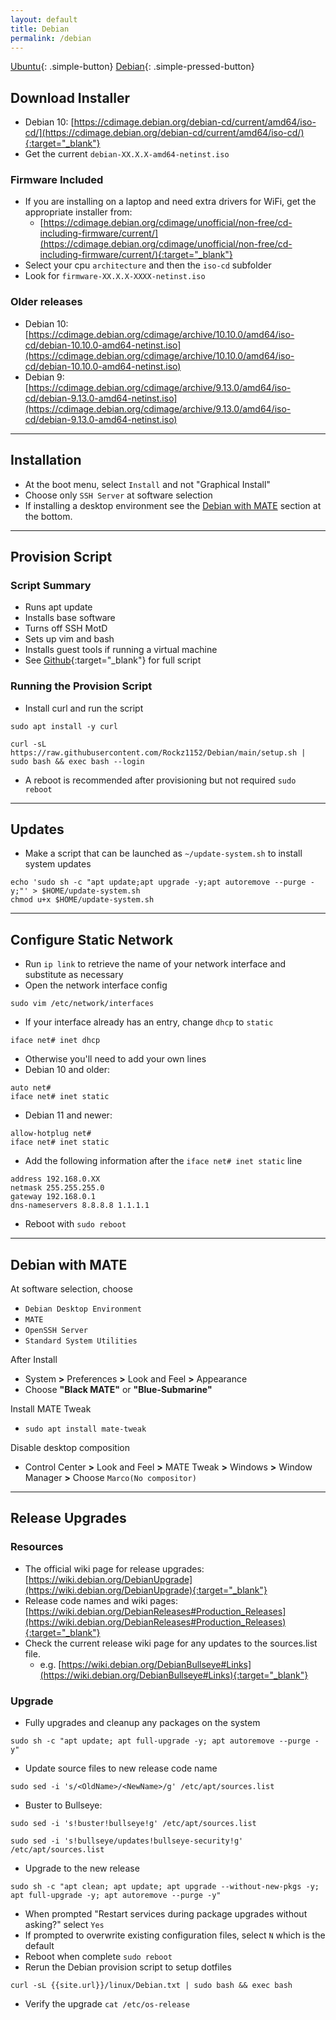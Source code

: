 ```yaml
---
layout: default
title: Debian
permalink: /debian
---
```


[Ubuntu]({{site.url}}/ubuntu){: .simple-button}
[Debian]({{site.url}}/debian){: .simple-pressed-button}

## Download Installer
- Debian 10: [https://cdimage.debian.org/debian-cd/current/amd64/iso-cd/](https://cdimage.debian.org/debian-cd/current/amd64/iso-cd/){:target="_blank"}
- Get the current `debian-XX.X.X-amd64-netinst.iso`

### Firmware Included
- If you are installing on a laptop and need extra drivers for WiFi, get the appropriate installer from:
  - [https://cdimage.debian.org/cdimage/unofficial/non-free/cd-including-firmware/current/](https://cdimage.debian.org/cdimage/unofficial/non-free/cd-including-firmware/current/){:target="_blank"}
- Select your cpu `architecture` and then the `iso-cd` subfolder
- Look for `firmware-XX.X.X-XXXX-netinst.iso`

### Older releases
- Debian 10: [https://cdimage.debian.org/cdimage/archive/10.10.0/amd64/iso-cd/debian-10.10.0-amd64-netinst.iso](https://cdimage.debian.org/cdimage/archive/10.10.0/amd64/iso-cd/debian-10.10.0-amd64-netinst.iso)
- Debian 9: [https://cdimage.debian.org/cdimage/archive/9.13.0/amd64/iso-cd/debian-9.13.0-amd64-netinst.iso](https://cdimage.debian.org/cdimage/archive/9.13.0/amd64/iso-cd/debian-9.13.0-amd64-netinst.iso)

----

## Installation
- At the boot menu, select `Install` and not "Graphical Install"
- Choose only `SSH Server` at software selection
- If installing a desktop environment see the [Debian with MATE](#debian-with-mate) section at the bottom.

----

## Provision Script

### Script Summary
- Runs apt update
- Installs base software
- Turns off SSH MotD
- Sets up vim and bash
- Installs guest tools if running a virtual machine
- See [Github](https://github.com/Rockz1152/Debian){:target="_blank"} for full script

### Running the Provision Script
- Install curl and run the script
```
sudo apt install -y curl
```
```
curl -sL https://raw.githubusercontent.com/Rockz1152/Debian/main/setup.sh | sudo bash && exec bash --login
```
- A reboot is recommended after provisioning but not required `sudo reboot`

----

## Updates
- Make a script that can be launched as `~/update-system.sh` to install system updates
```
echo 'sudo sh -c "apt update;apt upgrade -y;apt autoremove --purge -y;"' > $HOME/update-system.sh
chmod u+x $HOME/update-system.sh
```

----

## Configure Static Network
- Run `ip link` to retrieve the name of your network interface and substitute as necessary
- Open the network interface config
```
sudo vim /etc/network/interfaces
```
- If your interface already has an entry, change `dhcp` to `static`
```
iface net# inet dhcp
```
  - Otherwise you'll need to add your own lines
  - Debian 10 and older:
```
auto net#
iface net# inet static
```
  - Debian 11 and newer:
```
allow-hotplug net#
iface net# inet static
```
- Add the following information after the `iface net# inet static` line
```
address 192.168.0.XX
netmask 255.255.255.0
gateway 192.168.0.1
dns-nameservers 8.8.8.8 1.1.1.1
```
- Reboot with `sudo reboot`

----

## Debian with MATE
At software selection, choose
- `Debian Desktop Environment`
- `MATE`
- `OpenSSH Server`
- `Standard System Utilities`

After Install
- System **>** Preferences **>** Look and Feel **>** Appearance
- Choose **"Black MATE"** or **"Blue-Submarine"**

Install MATE Tweak
 - `sudo apt install mate-tweak`

Disable desktop composition
- Control Center **>** Look and Feel **>** MATE Tweak **>** Windows **>** Window Manager **>** Choose `Marco(No compositor)`

----

## Release Upgrades

### Resources
- The official wiki page for release upgrades: [https://wiki.debian.org/DebianUpgrade](https://wiki.debian.org/DebianUpgrade){:target="_blank"}
- Release code names and wiki pages: [https://wiki.debian.org/DebianReleases#Production_Releases](https://wiki.debian.org/DebianReleases#Production_Releases){:target="_blank"}
- Check the current release wiki page for any updates to the sources.list file.
  - e.g. [https://wiki.debian.org/DebianBullseye#Links](https://wiki.debian.org/DebianBullseye#Links){:target="_blank"}

### Upgrade
- Fully upgrades and cleanup any packages on the system
```
sudo sh -c "apt update; apt full-upgrade -y; apt autoremove --purge -y"
```
- Update source files to new release code name
```
sudo sed -i 's/<OldName>/<NewName>/g' /etc/apt/sources.list
```
  - Buster to Bullseye:
```
sudo sed -i 's!buster!bullseye!g' /etc/apt/sources.list
```
```
sudo sed -i 's!bullseye/updates!bullseye-security!g'  /etc/apt/sources.list
```
- Upgrade to the new release
```
sudo sh -c "apt clean; apt update; apt upgrade --without-new-pkgs -y; apt full-upgrade -y; apt autoremove --purge -y"
```
  - When prompted "Restart services during package upgrades without asking?" select `Yes`
  - If prompted to overwrite existing configuration files, select `N` which is the default
- Reboot when complete `sudo reboot`
- Rerun the Debian provision script to setup dotfiles
```
curl -sL {{site.url}}/linux/Debian.txt | sudo bash && exec bash
```
- Verify the upgrade `cat /etc/os-release`
